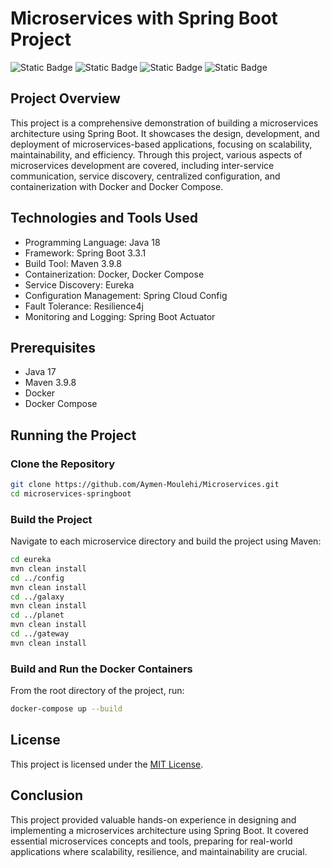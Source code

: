 

# Microservices with Spring Boot Project
![Static Badge](https://img.shields.io/badge/License-MIT-blue)
![Static Badge](https://img.shields.io/badge/Java-18-green)
![Static Badge](https://img.shields.io/badge/Maven-3.9.8-green)
![Static Badge](https://img.shields.io/badge/Spring_Boot-3.3.1-green)
## Project Overview

This project is a comprehensive demonstration of building a microservices architecture using Spring Boot. It showcases the design, development, and deployment of microservices-based applications, focusing on scalability, maintainability, and efficiency. Through this project, various aspects of microservices development are covered, including inter-service communication, service discovery, centralized configuration, and containerization with Docker and Docker Compose.

## Technologies and Tools Used

- Programming Language: Java 18
- Framework: Spring Boot 3.3.1
- Build Tool: Maven 3.9.8
- Containerization: Docker, Docker Compose
- Service Discovery: Eureka
- Configuration Management: Spring Cloud Config
- Fault Tolerance: Resilience4j
- Monitoring and Logging: Spring Boot Actuator

## Prerequisites
- Java 17
- Maven 3.9.8
- Docker
- Docker Compose

## Running the Project

### Clone the Repository
```bash
git clone https://github.com/Aymen-Moulehi/Microservices.git
cd microservices-springboot
```

### Build the Project
Navigate to each microservice directory and build the project using Maven:
```bash
cd eureka
mvn clean install
cd ../config
mvn clean install
cd ../galaxy
mvn clean install
cd ../planet
mvn clean install
cd ../gateway
mvn clean install
```

### Build and Run the Docker Containers
From the root directory of the project, run:
```bash
docker-compose up --build
```


## License
This project is licensed under the [MIT License](LICENSE).

## Conclusion
This project provided valuable hands-on experience in designing and implementing a microservices architecture using Spring Boot. It covered essential microservices concepts and tools, preparing for real-world applications where scalability, resilience, and maintainability are crucial.
